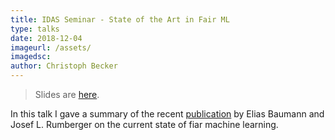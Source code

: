 ```yaml
---
title: IDAS Seminar - State of the Art in Fair ML
type: talks
date: 2018-12-04
imageurl: /assets/
imagedsc:    
author: Christoph Becker
---
```


> Slides are [here](/assets/talk_idas_fair_ml.pdf).

In this talk I gave a summary of the recent [publication](https://arxiv.org/abs/1811.09539v1) by Elias Baumann and Josef L. Rumberger on the current state of fiar machine learning.
